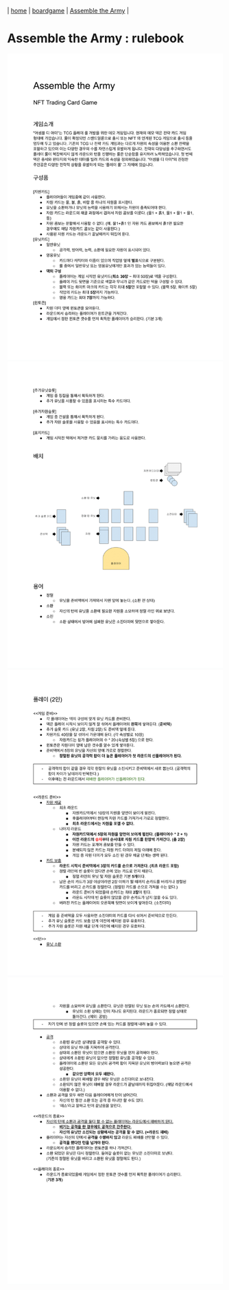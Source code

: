 | [home](/) | [boardgame](/boardgame/) | [Assemble the Army](/boardgame/assemble_the_army/) |

# Assemble the Army : rulebook

![Rulebook page 1](/boardgame/assemble_the_army/rule/Assemble_the_Army_rule_page_1.png)
![Rulebook page 2](/boardgame/assemble_the_army/rule/Assemble_the_Army_rule_page_2.png)
![Rulebook page 3](/boardgame/assemble_the_army/rule/Assemble_the_Army_rule_page_3.png)
![Rulebook page 4](/boardgame/assemble_the_army/rule/Assemble_the_Army_rule_page_4.png)
